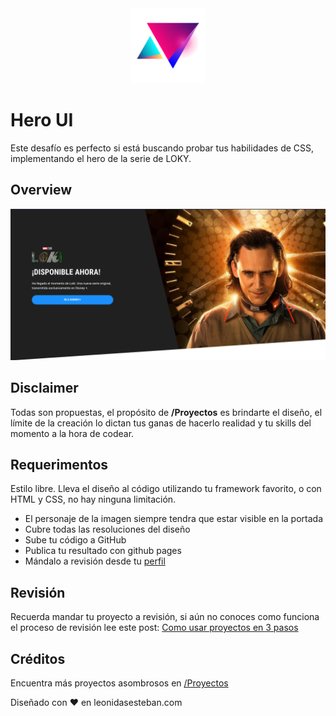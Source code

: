 <div align="center">
<img width="120px"  src="https://raw.githubusercontent.com/no-te-rindas/logo/main/Logo/LeonidasEsteban-destello-envolvente-cuadrada.png" />
</div>

# Hero UI

Este desafío es perfecto si está buscando probar tus habilidades de CSS, implementando el hero de la serie de LOKY.

## Overview

![screenshot](src/assets/images/design.png)

## Disclaimer

Todas son propuestas, el propósito de **/Proyectos** es brindarte el diseño, el límite de la creación lo dictan tus ganas de hacerlo realidad y tu skills del momento a la hora de codear.

## Requerimentos

Estilo libre. Lleva el diseño al código utilizando tu framework favorito, o con HTML y CSS, no hay ninguna limitación.

- El personaje de la imagen siempre tendra que estar visible en la portada
- Cubre todas las resoluciones del diseño
- Sube tu código a GitHub
- Publica tu resultado con github pages
- Mándalo a revisión desde tu [perfil](https://leonidasesteban.com/estudiante)

## Revisión

Recuerda mandar tu proyecto a revisión, si aún no conoces como funciona el proceso de revisión lee este post: [Como usar proyectos en 3 pasos](https://leonidasesteban.com/blog/como-usar-proyectos-en-3-pasos)

## Créditos

Encuentra más proyectos asombrosos en [/Proyectos](https://leonidasesteban.com/proyectos)

Diseñado con ♥️ en leonidasesteban.com

